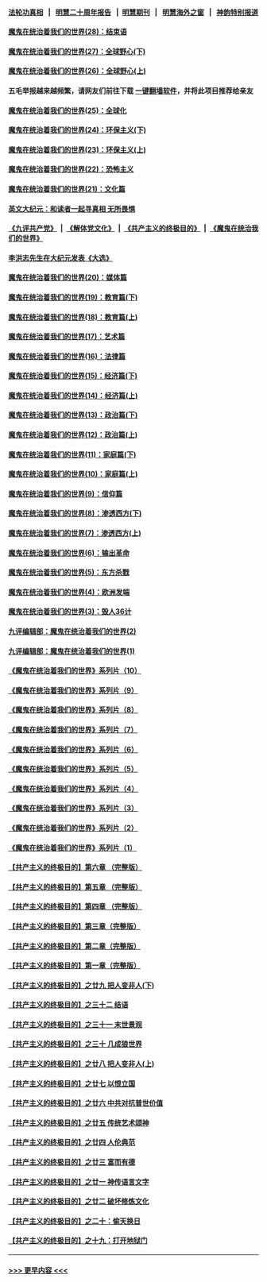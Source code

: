 #### [法轮功真相](https://github.com/gfw-breaker/truth/blob/master/README.md?t=0) &nbsp;&nbsp;|&nbsp;&nbsp; [明慧二十周年报告](https://github.com/gfw-breaker/mh-reports/blob/master/README.md?t=0) &nbsp;&nbsp;|&nbsp;&nbsp;[明慧期刊](https://github.com/gfw-breaker/mh-qikan) &nbsp;&nbsp;|&nbsp;&nbsp; [明慧海外之窗](https://github.com/gfw-breaker/mh-news/blob/master/README.md?t=0) &nbsp;&nbsp;|&nbsp;&nbsp; [神韵特别报道](https://github.com/gfw-breaker/mh-news/blob/master/shenyun.md?t=0)
#### [魔鬼在统治着我们的世界(28)：结束语](../pages/nsc422/n10936246.md?t=07121251) 
#### [魔鬼在统治着我们的世界(27)：全球野心(下)](../pages/nsc422/n10928319.md?t=07121251) 
#### [魔鬼在统治着我们的世界(26)：全球野心(上)](../pages/nsc422/n10900318.md?t=07121251) 
#### 五毛举报越来越频繁，请网友们前往下载 [一键翻墙软件](https://github.com/gfw-breaker/ssr-accounts)，并将此项目推荐给亲友
#### [魔鬼在统治着我们的世界(25)：全球化](../pages/nsc422/n10788205.md?t=07121251) 
#### [魔鬼在统治着我们的世界(24)：环保主义(下)](../pages/nsc422/n10695307.md?t=07121251) 
#### [魔鬼在统治着我们的世界(23)：环保主义(上)](../pages/nsc422/n10688613.md?t=07121251) 
#### [魔鬼在统治着我们的世界(22)：恐怖主义](../pages/nsc422/n10614727.md?t=07121251) 
#### [魔鬼在统治着我们的世界(21)：文化篇](../pages/nsc422/n10597706.md?t=07121251) 
#### [英文大纪元：和读者一起寻真相 无所畏惧](../pages/nsc422/n12542027.md?t=07121251) 
#### [《九评共产党》](https://github.com/begood0513/9ping.md/blob/master/README.md) &nbsp;|&nbsp; [《解体党文化》](../../../../jtdwh.md/blob/master/README.md)  &nbsp;|&nbsp; [《共产主义的终极目的》](../../../../gczydzjmd.md/blob/master/README.md) &nbsp;|&nbsp; [《魔鬼在统治我们的世界》](../../../../mgztzwmdsj.md/blob/master/README.md) 
#### [李洪志先生在大纪元发表《大选》](../pages/nsc422/n12534746.md?t=07121251) 
#### [魔鬼在统治着我们的世界(20)：媒体篇](../pages/nsc422/n10586579.md?t=07121251) 
#### [魔鬼在统治着我们的世界(19)：教育篇(下)](../pages/nsc422/n10564808.md?t=07121251) 
#### [魔鬼在统治着我们的世界(18)：教育篇(上)](../pages/nsc422/n10526970.md?t=07121251) 
#### [魔鬼在统治着我们的世界(17)：艺术篇](../pages/nsc422/n10499093.md?t=07121251) 
#### [魔鬼在统治着我们的世界(16)：法律篇](../pages/nsc422/n10485969.md?t=07121251) 
#### [魔鬼在统治着我们的世界(15)：经济篇(下)](../pages/nsc422/n10469975.md?t=07121251) 
#### [魔鬼在统治着我们的世界(14)：经济篇(上)](../pages/nsc422/n10457370.md?t=07121251) 
#### [魔鬼在统治着我们的世界(13)：政治篇(下)](../pages/nsc422/n10448270.md?t=07121251) 
#### [魔鬼在统治着我们的世界(12)：政治篇(上)](../pages/nsc422/n10444576.md?t=07121251) 
#### [魔鬼在统治着我们的世界(11)：家庭篇(下)](../pages/nsc422/n10440961.md?t=07121251) 
#### [魔鬼在统治着我们的世界(10)：家庭篇(上)](../pages/nsc422/n10435448.md?t=07121251) 
#### [魔鬼在统治着我们的世界(9)：信仰篇](../pages/nsc422/n10432159.md?t=07121251) 
#### [魔鬼在统治着我们的世界(8)：渗透西方(下)](../pages/nsc422/n10429603.md?t=07121251) 
#### [魔鬼在统治着我们的世界(7)：渗透西方(上)](../pages/nsc422/n10426013.md?t=07121251) 
#### [魔鬼在统治着我们的世界(6)：输出革命](../pages/nsc422/n10421536.md?t=07121251) 
#### [魔鬼在统治着我们的世界(5)：东方杀戮](../pages/nsc422/n10417707.md?t=07121251) 
#### [魔鬼在统治着我们的世界(4)：欧洲发端](../pages/nsc422/n10414890.md?t=07121251) 
#### [魔鬼在统治着我们的世界(3)：毁人36计](../pages/nsc422/n10411583.md?t=07121251) 
#### [九评编辑部：魔鬼在统治着我们的世界(2)](../pages/nsc422/n10410036.md?t=07121251) 
#### [九评编辑部：魔鬼在统治着我们的世界(1)](../pages/nsc422/n10406825.md?t=07121251) 
#### [《魔鬼在统治着我们的世界》系列片（10）](../pages/nsc422/n12292670.md?t=07121251) 
#### [《魔鬼在统治着我们的世界》系列片（9）](../pages/nsc422/n12290859.md?t=07121251) 
#### [《魔鬼在统治着我们的世界》系列片（8）](../pages/nsc422/n12287445.md?t=07121251) 
#### [《魔鬼在统治着我们的世界》系列片（7）](../pages/nsc422/n12283425.md?t=07121251) 
#### [《魔鬼在统治着我们的世界》系列片（6）](../pages/nsc422/n12282314.md?t=07121251) 
#### [《魔鬼在统治着我们的世界》系列片（5）](../pages/nsc422/n12281419.md?t=07121251) 
#### [《魔鬼在统治着我们的世界》系列片（4）](../pages/nsc422/n12274024.md?t=07121251) 
#### [《魔鬼在统治着我们的世界》系列片（3）](../pages/nsc422/n12271322.md?t=07121251) 
#### [《魔鬼在统治着我们的世界》系列片（2）](../pages/nsc422/n12269049.md?t=07121251) 
#### [《魔鬼在统治着我们的世界》系列片（1）](../pages/nsc422/n12267575.md?t=07121251) 
#### [【共产主义的终极目的】第六章 （完整版）](../pages/nsc422/n11428913.md?t=07121251) 
#### [【共产主义的终极目的】第五章 （完整版）](../pages/nsc422/n11428912.md?t=07121251) 
#### [【共产主义的终极目的】第四章 （完整版）](../pages/nsc422/n11428907.md?t=07121251) 
#### [【共产主义的终极目的】第三章（完整版）](../pages/nsc422/n11428848.md?t=07121251) 
#### [【共产主义的终极目的】第二章（完整版）](../pages/nsc422/n11428831.md?t=07121251) 
#### [【共产主义的终极目的】第一章（完整版）](../pages/nsc422/n11417651.md?t=07121251) 
#### [【共产主义的终极目的】之廿九 把人变非人(下)](../pages/nsc422/n11344140.md?t=07121251) 
#### [【共产主义的终极目的】之三十二 结语](../pages/nsc422/n11360535.md?t=07121251) 
#### [【共产主义的终极目的】之三十一 末世景观](../pages/nsc422/n11351129.md?t=07121251) 
#### [【共产主义的终极目的】之三十 几成狼世界](../pages/nsc422/n11348280.md?t=07121251) 
#### [【共产主义的终极目的】之廿八 把人变非人(上)](../pages/nsc422/n11340492.md?t=07121251) 
#### [【共产主义的终极目的】之廿七 以恨立国](../pages/nsc422/n11336944.md?t=07121251) 
#### [【共产主义的终极目的】之廿六 中共对抗普世价值](../pages/nsc422/n11324785.md?t=07121251) 
#### [【共产主义的终极目的】之廿五 传统艺术颂神](../pages/nsc422/n11296396.md?t=07121251) 
#### [【共产主义的终极目的】之廿四 人伦典范](../pages/nsc422/n11296397.md?t=07121251) 
#### [【共产主义的终极目的】之廿三 富而有德](../pages/nsc422/n11283598.md?t=07121251) 
#### [【共产主义的终极目的】之廿一 神传语言文字](../pages/nsc422/n11263265.md?t=07121251) 
#### [【共产主义的终极目的】之廿二 破坏修炼文化](../pages/nsc422/n11245728.md?t=07121251) 
#### [【共产主义的终极目的】之二十：偷天换日](../pages/nsc422/n11238846.md?t=07121251) 
#### [【共产主义的终极目的】之十九：打开地狱门](../pages/nsc422/n11206376.md?t=07121251) 

----
#### [ >>> 更早内容 <<< ](../indexes/nsc422-earlier.md)
